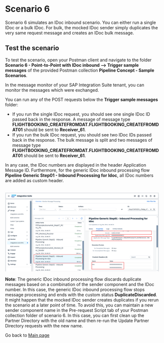 # Scenario 6

Scenario 6 simulates an IDoc inbound scenario. You can either run a single IDoc or a bulk IDoc. For bulk, the mocked IDoc sender simply duplicates the very same request message and creates an IDoc bulk message.

## Test the scenario
To test the scenario, open your Postman client and navigate to the folder **Scenario 6 - Point-to-Point with IDoc inbound --> Trigger sample messages** of the provided Postman collection **Pipeline Concept - Sample Scenarios**.

In the message monitor of your SAP Integration Suite tenant, you can monitor the messages which were exchanged.

You can run any of the POST requests below the **Trigger sample messages** folder:
- If you run the single IDoc request, you should see one single IDoc ID passed back in the response. A message of message type **FLIGHTBOOKING_CREATEFROMDAT.FLIGHTBOOKING_CREATEFROMDAT01** should be sent to **Receiver_61**.
- If you run the bulk IDoc request, you should see two IDoc IDs passed back in the response. The bulk message is split and two messages of message type **FLIGHTBOOKING_CREATEFROMDAT.FLIGHTBOOKING_CREATEFROMDAT01** should be sent to **Receiver_61**.

In any case, the IDoc numbers are displayed in the header Application Message ID.
Furthermore, for the generic IDoc inbound processing flow **Pipeline Generic Step01 - Inbound Processing for Idoc**, all IDoc numbers are added as custom header.

<br>![](/images/12_01_Scenario6_MPL.png)

**Note**: The generic IDoc inbound processing flow discards duplicate messages based on a combination of the sender component and the IDoc number.
In this case, the generic IDoc inbound processing flow stops message processing and ends with the custom status **DuplicateDiscarded**.
It might happen that the mocked IDoc sender creates duplicates if you rerun the scenario at a later point of time.
To avoid this, you can maintain a new sender component name in the Pre-request Script tab of your Postman collection folder of scenario 6.
In this case, you can first clean up the Partner Directory with the old name and then re-run the Update Partner Directory requests with the new name.

Go back to [Main page](../../README.md)

